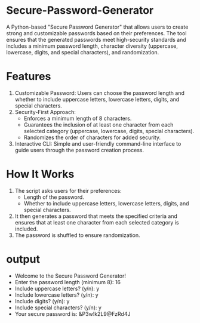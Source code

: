 # Secure-Password-Generator

A Python-based "Secure Password Generator" that allows users to create strong and customizable passwords based on their preferences. The tool ensures that the generated passwords meet high-security standards and includes a minimum password length, character diversity (uppercase, lowercase, digits, and special characters), and randomization.

# Features
1. Customizable Password: Users can choose the password length and whether to include uppercase letters, lowercase letters, digits, and special characters.
2. Security-First Approach:
   - Enforces a minimum length of 8 characters.
   - Guarantees the inclusion of at least one character from each selected category (uppercase, lowercase, digits, special characters).
   - Randomizes the order of characters for added security.
4. Interactive CLI: Simple and user-friendly command-line interface to guide users through the password creation process.

# How It Works
1. The script asks users for their preferences:
   - Length of the password.
   - Whether to include uppercase letters, lowercase letters, digits, and special characters.
2. It then generates a password that meets the specified criteria and ensures that at least one character from each selected category is included.
3. The password is shuffled to ensure randomization.

# output
- Welcome to the Secure Password Generator!
- Enter the password length (minimum 8): 16
- Include uppercase letters? (y/n): y
- Include lowercase letters? (y/n): y
- Include digits? (y/n): y
- Include special characters? (y/n): y
- Your secure password is: &P3w!k2L9@FzRd4J

